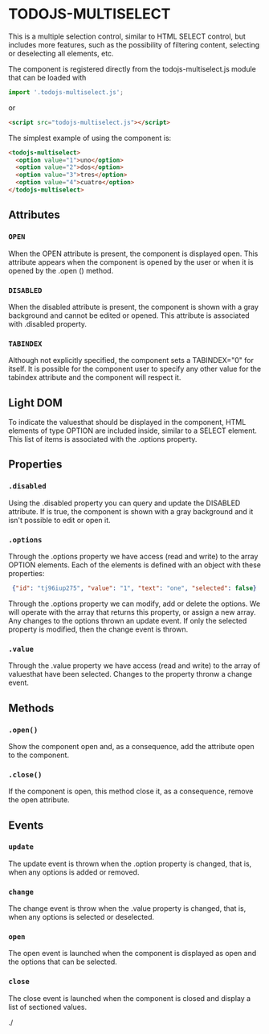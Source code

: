# TODOJS-MULTISELECT

This is a multiple selection control, similar to HTML SELECT control, but includes more
features, such as the possibility of filtering content, selecting or deselecting all elements,
etc.

The component is registered directly from the todojs-multiselect.js module that can be loaded
with
```js
import '.todojs-multiselect.js';
```
or
```html
<script src="todojs-multiselect.js"></script>
```
The simplest example of using the component is:
```html
<todojs-multiselect>
  <option value="1">uno</option>
  <option value="2">dos</option>
  <option value="3">tres</option>
  <option value="4">cuatro</option>
</todojs-multiselect>
```

## Attributes

### `OPEN`

When the OPEN attribute is present, the component is displayed open. This attribute appears when
the component is opened by the user or when it is opened by the .open () method.

### `DISABLED`
When the disabled attribute is present, the component is shown with a gray background and cannot
be edited or opened. This attribute is associated with .disabled property.

### `TABINDEX`
Although not explicitly specified, the component sets a TABINDEX="0" for itself. It is possible
for the component user to specify any other value for the tabindex attribute and the
component will respect it.

## Light DOM

To indicate the values​that should be displayed in the component, HTML elements of type OPTION
are included inside, similar to a SELECT element. This list of items is associated with the
.options property.

## Properties

### `.disabled`
Using the .disabled property you can query and update the DISABLED attribute. If is true, the
component is shown with a gray background and it isn't possible to edit or open it.

### `.options`
Through the .options property we have access (read and write) to the array OPTION elements. Each
of the elements is defined with an object with these properties:
```json
 {"id": "tj96iup275", "value": "1", "text": "one", "selected": false}
```
Through the .options property we can modify, add or delete the options. We will operate with the
array that returns this property, or assign a new array. Any changes to the options thrown an
update event. If only the selected property is modified, then the change event is thrown.

### `.value`
Through the .value property we have access (read and write) to the array of values​that have
been selected. Changes to the property thronw a change event.

## Methods

### `.open()`
Show the component open and, as a consequence, add the attribute open to the component.

### `.close()`
If the component is open, this method close it, as a consequence, remove the open attribute.

## Events

### `update`
The update event is thrown when the .option property is changed, that is, when any options is
added or removed.

### `change`
The change event is throw when the .value property is changed, that is, when any options is
selected or deselected.

### `open`
The open event is launched when the component is displayed as open and the options that can be
selected.

### `close`
The close event is launched when the component is closed and display a list of sectioned values.

./